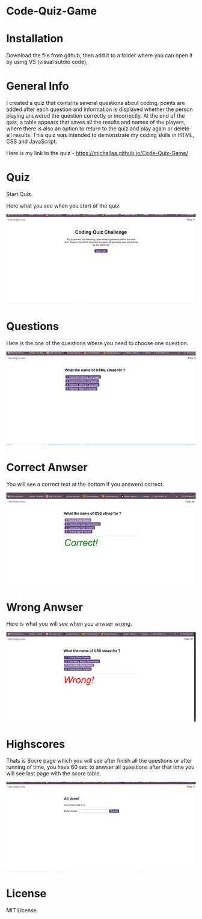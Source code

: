 # Code-Quiz-Game

# Installation
Download the file from github, then add it to a folder where you can open it by using VS (visual sutdio code),


# General Info
I created a quiz that contains several questions about coding, points are added after each question and information is displayed whether the person playing answered the question correctly or incorrectly.
At the end of the quiz, a table appears that saves all the results and names of the players, where there is also an option to return to the quiz and play again or delete all results.
This quiz was intended to demonstrate my coding skills in HTML, CSS and JavaScript.


Here is my link to the quiz - https://michallaa.github.io/Code-Quiz-Game/

# Quiz

Start Quiz.

Here what you see when you start of the quiz.

![Start](/assets/images/Start%20of%20the%20quiz.png)

# Questions

Here is the one of the questions where you need to choose one question.

![Questions](/assets/images/question.png)

# Correct Anwser 

You will see a correct text at the bottom if you answerd correct.

![Correct answer](/assets/images/Correct%20anwser.png)


# Wrong Anwser

Here is what you will see when you anwser wrong.


![Wrong answer](/assets/images/Wrong%20answer.png)


# Highscores 

Thats is Socre page which you will see after finish all the questions or after running of time, you have 60 sec to anwser all quiestions after that time you will see last page with the score table.

![last page](/assets/images/score.png)


# License
 
 MIT License.